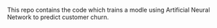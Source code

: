 This repo contains the code which trains a modle using Artificial Neural Network to predict customer churn.
